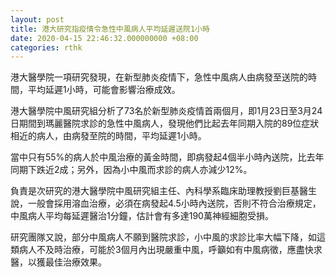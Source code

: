 ```yaml
---
layout: post
title: 港大研究指疫情令急性中風病人平均延遲送院1小時
date: 2020-04-15 22:46:32.000000000 +08:00
categories: rthk
---
```


港大醫學院一項研究發現，在新型肺炎疫情下，急性中風病人由病發至送院的時間，平均延遲1小時，可能會影響治療成效。

港大醫學院中風研究組分析了73名於新型肺炎疫情首兩個月，即1月23日至3月24日期間到瑪麗醫院求診的急性中風病人，發現他們比起去年同期入院的89位症狀相近的病人，由病發至院的時間，平均延遲1小時。

當中只有55%的病人於中風治療的黃金時間，即病發起4個半小時內送院，比去年同期下跌近2成；另外，因為小中風而求診的病人亦減少12%。

負責是次研究的港大醫學院中風研究組主任、內科學系臨床助理教授劉巨基醫生說，一般會採用溶血治療，必須在病發起4.5小時內送院，否則不符合治療規定，中風病人平均每延遲醫治1分鐘，估計會有多達190萬神經細胞受損。

研究團隊又說，部分中風病人不願到醫院求診，小中風的求診比率大幅下降，如這類病人不及時治療，可能於3個月內出現嚴重中風，呼籲如有中風病徵，應盡快求醫，以獲最佳治療效果。
